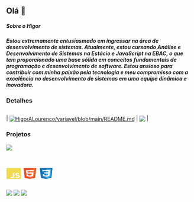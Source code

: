 ## Olá 👋


##### Sobre o Higor
##### Estou extremamente entusiasmado em ingressar na área de desenvolvimento de sistemas. Atualmente, estou cursando Análise e Desenvolvimento de Sistemas na Estácio e JavaScript na EBAC, o que tem proporcionado uma base sólida em conceitos fundamentais de programação e desenvolvimento de software. Estou ansioso para contribuir com minha paixão pela tecnologia e meu compromisso com a excelência no desenvolvimento de sistemas em uma equipe dinâmica e inovadora.


### Detalhes
##

| <a href="https://github.com/HigorALourenco/github-readme-stats"><img align="center" src="https://github-readme-stats.vercel.app/api?username=HigorALourenco&show_icons=true&include_all_commits=true&theme=buefy&hide_border=true" alt="HigorALourenco/variavel/blob/main/README.md" /></a> | <a href="https://github.com/HigorALourenco/github-readme-stats"><img align="center" src="https://github-readme-stats.vercel.app/api/top-langs/?username=HigorALourenco&layout=compact&theme=buefy&hide_border=true" /></a> |


### Projetos
<a href="https://github.com/HigorALourenco/github-readme-stats">
  <img align="center" src="https://github-readme-stats.vercel.app/api/pin/?username=HigorALourenco/variavel/blob/main/README.md" />
</a>


##

<div style="display: inline_block"><br>
  <img align="center" alt="Higor-Js" height="30" width="40" src="https://raw.githubusercontent.com/devicons/devicon/master/icons/javascript/javascript-plain.svg">
  <img align="center" alt="Higor-HTML" height="30" width="40" src="https://raw.githubusercontent.com/devicons/devicon/master/icons/html5/html5-original.svg">
  <img align="center" alt="Higor-CSS" height="30" width="40" src="https://raw.githubusercontent.com/devicons/devicon/master/icons/css3/css3-original.svg">
  
</div>

##
<div> 
 <a href="https://instagram.com/hiigor_augusto" target="_blank"><img src="https://img.shields.io/badge/-Instagram-%23E4405F?style=for-the-badge&logo=instagram&logoColor=white" target="_blank"></a>
  <a href = "mailto:higorlourenco.dev@gmail.com"><img src="https://img.shields.io/badge/-Gmail-%23333?style=for-the-badge&logo=gmail&logoColor=white" target="_blank"></a>
  <a href="https://www.linkedin.com/in/higor-louren%C3%A7o-a23330257" target="_blank"><img src="https://img.shields.io/badge/-LinkedIn-%230077B5?style=for-the-badge&logo=linkedin&logoColor=white" target="_blank"></a> 
</div>
